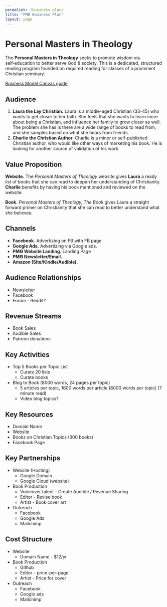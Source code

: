 ```yaml
---
permalink: /business-plan/
title: "PMΘ Business Plan"
layout: page
---
```


# Personal Masters in Theology

The **Personal Masters in Theology** seeks to promote wisdom via self&#8209;education to better serve God & society. This is a dedicated, structured reading program founded on required reading for classes of a prominent Christian seminary.

[Business Model Canvas guide](https://www.alexandercowan.com/business-model-canvas-templates/)

## Audience

<!-- Customer Segments: Who are the customers? What do they think? See? Feel? Do? -->

1. **Laura the Lay Christian.** Laura is a middle-aged Christian (33-45) who wants to get closer to her faith. She feels that she wants to learn more about being a Christian, and influence her family to grow closer as well. The problem she has is there are a wide range of books to read from, and she samples based on what she hears from friends.
2. **Charlie the Christian Author.** Charlie is a minor or self-published Christian author, who would like other ways of marketing his book. He is looking for another source of validation of his work.

## Value Proposition

**Website.** The _Personal Masters of Theology_ website gives **Laura** a ready list of books that she can read to deepen her understanding of Christianity. **Charlie** benefits by having his book mentioned and reviewed on the website.

**Book.** _Personal Masters of Theology, The Book_ gives Laura a straight forward primer on Christianity that she can read to better understand what she believes.

## Channels

<!-- Channels: How are these propositions promoted, sold and delivered? Why? Is it working? How do you get visbility. -->

* **Facebook.** Advertizing on FB with FB page
* **Google Ads.** Advertizing via Google ads.
* **PMΘ Website Landing.** Landing Page
* **PMΘ Newsletter/Email.**
* **Amazon (Site/Kindle/Audible).**

## Audience Relationships

<!-- Customer Relationships: How do you interact with the customer through their ‘journey’? -->
* Newsletter
* Facebook
* Forum - Reddit?

## Revenue Streams

<!-- Revenue Streams: How does the business earn revenue from the value propositions? -->
* Book Sales
* Audible Sales
* Patreon donations

## Key Activities

<!-- What uniquely strategic things does the business do to deliver its proposition? -->
* Top 5 Books per Topic List
  - Curate 20 lists
  - Curate books
* Blog to Book (8000 words, 24 pages per topic)
  - 5 articles per topic, 1600 words per article (8000 words per topic) (7 minute read)
  - Video blog topics?

## Key Resources

<!-- What unique strategic assets must the business have to compete? -->
* Domain Name
* Website
* Books on Christian Topics (300 books)
* Facebook Page

## Key Partnerships

<!-- What can the company not do so it can focus on its Key Activities? -->
* Website (Hosting)
  - Google Domain
  - Google Cloud (website)
* Book Production
  - Voiceover talent - Create Audible / Revenue Sharing
  - Editor - Revise book
  - Artist - Book cover art
* Outreach
  - Facebook
  - Google Ads
  - Mailchimp

## Cost Structure

<!-- What are the business’ major cost drivers? How are they linked to revenue? -->
* Website
  - Domain Name - $12/yr
* Book Production
  * Github
  * Editor - price-per-page
  * Artist - Price for cover
* Outreach
  * Facebook
  * Google ads
  * Mailchimp
